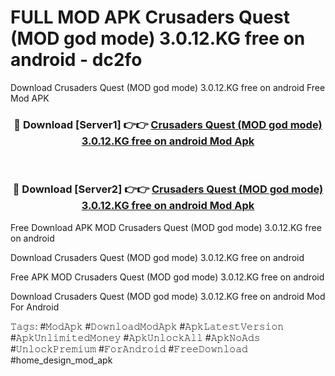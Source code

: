 # FULL MOD APK Crusaders Quest (MOD god mode) 3.0.12.KG free on android - dc2fo
Download Crusaders Quest (MOD god mode) 3.0.12.KG free on android Free Mod APK

<div align="center">
<h3>🔴 Download [Server1] 👉👉 <a href="https://apk-comot.site?title=Crusaders_Quest_(MOD_god_mode)_3.0.12.KG_free_on_android">Crusaders Quest (MOD god mode) 3.0.12.KG free on android Mod Apk</a></h3><br>

<h3>🔴 Download [Server2] 👉👉 <a href="https://apk-comot.site?title=Crusaders_Quest_(MOD_god_mode)_3.0.12.KG_free_on_android">Crusaders Quest (MOD god mode) 3.0.12.KG free on android Mod Apk</a></h3>
</div>


Free Download APK MOD Crusaders Quest (MOD god mode) 3.0.12.KG free on android

Download Crusaders Quest (MOD god mode) 3.0.12.KG free on android 

Free APK MOD Crusaders Quest (MOD god mode) 3.0.12.KG free on android 

Download Crusaders Quest (MOD god mode) 3.0.12.KG free on android Mod For Android

𝚃𝚊𝚐𝚜: #𝙼𝚘𝚍𝙰𝚙𝚔 #𝙳𝚘𝚠𝚗𝚕𝚘𝚊𝚍𝙼𝚘𝚍𝙰𝚙𝚔 #𝙰𝚙𝚔𝙻𝚊𝚝𝚎𝚜𝚝𝚅𝚎𝚛𝚜𝚒𝚘𝚗 #𝙰𝚙𝚔𝚄𝚗𝚕𝚒𝚖𝚒𝚝𝚎𝚍𝙼𝚘𝚗𝚎𝚢 #𝙰𝚙𝚔𝚄𝚗𝚕𝚘𝚌𝚔𝙰𝚕𝚕 #𝙰𝚙𝚔𝙽𝚘𝙰𝚍𝚜 #𝚄𝚗𝚕𝚘𝚌𝚔𝙿𝚛𝚎𝚖𝚒𝚞𝚖 #𝙵𝚘𝚛𝙰𝚗𝚍𝚛𝚘𝚒𝚍 #𝙵𝚛𝚎𝚎𝙳𝚘𝚠𝚗𝚕𝚘𝚊𝚍 #home_design_mod_apk